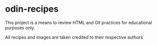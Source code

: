 # odin-recipes
This project is a means to review HTML and Git practices for educational purposes only.

All recipes and images are taken credited to their respective authors 
